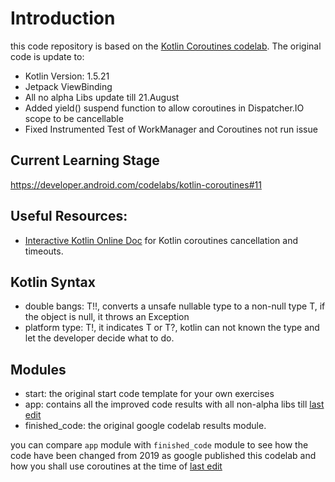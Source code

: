 # Introduction

this code repository is based on the [Kotlin Coroutines codelab](https://developer.android.com/codelabs/kotlin-coroutines#0). The original code is update to:

* Kotlin Version: 1.5.21
* Jetpack ViewBinding
* All no alpha Libs update till 21.August
* Added yield() suspend function to allow coroutines in Dispatcher.IO scope to be cancellable
* Fixed Instrumented Test of WorkManager and Coroutines not run issue

## Current Learning Stage
https://developer.android.com/codelabs/kotlin-coroutines#11

## Useful Resources:
* [Interactive Kotlin Online Doc](https://kotlinlang.org/docs/cancellation-and-timeouts.html#making-computation-code-cancellable) for Kotlin coroutines cancellation and timeouts.

## Kotlin Syntax

* double bangs: T!!, converts a unsafe nullable type to a non-null type T, if the object is null, it throws an Exception
* platform type: T!, it indicates T or T?, kotlin can not known the type and let the developer decide what to do.

## Modules
* start: the original start code template for your own exercises
* app: contains all the improved code results with all non-alpha libs till [last edit]
* finished_code: the original google codelab results module.

you can compare `app` module with `finished_code` module to see how the code have been changed from 2019 as google published this codelab and how you shall use coroutines at the time of [last edit]

[last edit]: 23-Aug-2021

<!-- reference style link
non-alpha libs till [last edit][1]
[1]: 23/Aug/2021

https://stackoverflow.com/questions/24580042/github-markdown-are-macros-and-variables-possible/26196818#26196818
https://www.brianchildress.co/variables-in-markdown/
-->
